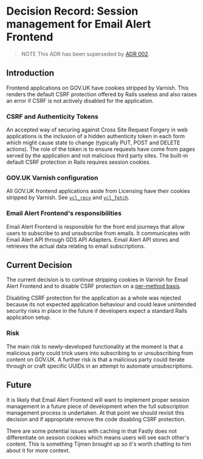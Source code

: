# Decision Record: Session management for Email Alert Frontend

> NOTE
> This ADR has been superseded by [ADR 002](adr-002-sessions.md).

## Introduction

Frontend applications on GOV.UK have cookies stripped by Varnish. This renders the default CSRF protection offered by Rails useless and also raises an error if CSRF is not actively disabled for the application.

### CSRF and Authenticity Tokens

An accepted way of securing against Cross Site Request Forgery in web applications is the inclusion of a hidden authenticity token in each form which might cause state to change (typically PUT, POST and DELETE actions). The role of the token is to ensure requests have come from pages served by the application and not malicious third party sites. The built-in default CSRF protection in Rails requires session cookies.

### GOV.UK Varnish configuration

All GOV.UK frontend applications aside from Licensing have their cookies stripped by Varnish. See [`vcl_recv`](https://github.com/alphagov/govuk-puppet/blob/a6c51d887a6501f02766b7279127b60f02037a7f/modules/varnish/templates/default.vcl.erb#L83) and [`vcl_fetch`](https://github.com/alphagov/govuk-puppet/blob/a6c51d887a6501f02766b7279127b60f02037a7f/modules/varnish/templates/default.vcl.erb#L119).

### Email Alert Frontend's responsibilities

Email Alert Frontend is responsible for the front end journeys that allow users to subscribe to and unsubscribe from emails. It communicates with Email Alert API through GDS API Adapters. Email Alert API stores and retrieves the actual data relating to email subscriptions.

## Current Decision

The current decision is to continue stripping cookies in Varnish for Email Alert Frontend and to disable CSRF protection on a [per-method basis](https://github.com/alphagov/email-alert-frontend/blob/9f786ffeccbe69753f881854f6878e77a80ddd98/app/controllers/unsubscriptions_controller.rb#L2).

Disabling CSRF protection for the application as a whole was rejected because its not expected application behaviour and could leave unintended security risks in place in the future if developers expect a standard Rails application setup.

### Risk

The main risk to newly-developed functionality at the moment is that a malicious party could trick users into subscribing to or unsubscribing from content on GOV.UK. A further risk is that a malicious party could iterate through or craft specific UUIDs in an attempt to automate unsubscriptions.

## Future

It is likely that Email Alert Frontend will want to implement proper session management in a future piece of development when the full subscription management process is undertaken. At that point we should revisit this decision and if appropriate remove the code disabling CSRF protection.

There are some potential issues with caching in that Fastly does not differentiate on session cookies which means users will see each other's content. This is something Tijmen brought up so it's worth chatting to him about it for more context.
